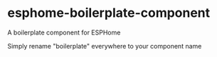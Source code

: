 # esphome-boilerplate-component

A boilerplate component for ESPHome

Simply rename "boilerplate" everywhere to your component name
